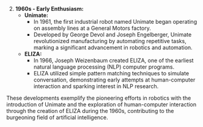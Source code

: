 2. **1960s - Early Enthusiasm:**
    - **Unimate:**
        - In 1961, the first industrial robot named Unimate began operating on assembly lines at a General Motors factory.
        - Developed by George Devol and Joseph Engelberger, Unimate revolutionized manufacturing by automating repetitive tasks, marking a significant advancement in robotics and automation.
    - **ELIZA:**
        - In 1966, Joseph Weizenbaum created ELIZA, one of the earliest natural language processing (NLP) computer programs.
        - ELIZA utilized simple pattern matching techniques to simulate conversation, demonstrating early attempts at human-computer interaction and sparking interest in NLP research.

These developments exemplify the pioneering efforts in robotics with the introduction of Unimate and the exploration of human-computer interaction through the creation of ELIZA during the 1960s, contributing to the burgeoning field of artificial intelligence.